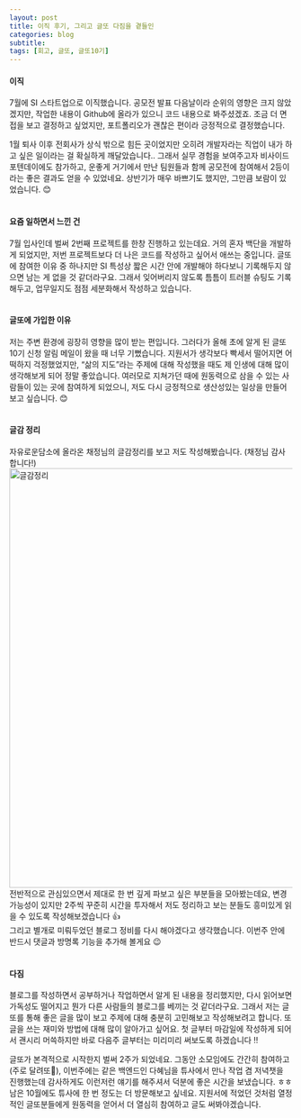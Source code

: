 ```yaml
---
layout: post
title: 이직 후기, 그리고 글또 다짐을 곁들인
categories: blog
subtitle: 
tags: [회고, 글또, 글또10기]
---
```

#### 이직
7월에 SI 스타트업으로 이직했습니다. 공모전 발표 다음날이라 순위의 영향은 크지 않았겠지만, 작업한 내용이 Github에 올라가 있으니 코드 내용으로 봐주셨겠죠. 조금 더 면접을 보고 결정하고 싶었지만, 포트폴리오가 괜찮은 편이라 긍정적으로 결정했습니다.

1월 퇴사 이후 전회사가 상식 밖으로 힘든 곳이었지만 오히려 개발자라는 직업이 내가 하고 싶은 일이라는 걸 확실하게 깨달았습니다.. 그래서 실무 경험을 보여주고자 비사이드 포텐데이에도 참가하고, 운좋게 거기에서 만난 팀원들과 함께 공모전에 참여해서 2등이라는 좋은 결과도 얻을 수 있었네요. 상반기가 매우 바쁘기도 했지만, 그만큼 보람이 있었습니다. 😊
<br/>
<br/>


#### 요즘 일하면서 느낀 건
7월 입사인데 벌써 2번째 프로젝트를 한창 진행하고 있는데요. 거의 혼자 백단을 개발하게 되었지만, 저번 프로젝트보다 더 나은 코드를 작성하고 싶어서 애쓰는 중입니다. 글또에 참여한 이유 중 하나지만 SI 특성상 짧은 시간 안에 개발해야 하다보니 기록해두지 않으면 남는 게 없을 것 같더라구요. 그래서 잊어버리지 않도록 틈틈이 트러블 슈팅도 기록해두고, 업무일지도 점점 세분화해서 작성하고 있습니다.
<br/>
<br/>


#### 글또에 가입한 이유
저는 주변 환경에 굉장히 영향을 많이 받는 편입니다. 그러다가 올해 초에 알게 된 글또 10기 신청 알림 메일이 왔을 때 너무 기뻤습니다. 지원서가 생각보다 빡세서 떨어지면 어떡하지 걱정했었지만, “삶의 지도”라는 주제에 대해 작성했을 때도 제 인생에 대해 많이 생각해보게 되어 정말 좋았습니다. 여러모로 지쳐가던 때에 원동력으로 삼을 수 있는 사람들이 있는 곳에 참여하게 되었으니, 저도 다시 긍정적으로 생산성있는 일상을 만들어 보고 싶습니다. 😊
<br/>
<br/>


#### 글감 정리
자유로운담소에 올라온 채정님의 글감정리를 보고 저도 작성해봤습니다. (채정님 감사합니다!)
<img width="745" alt="글감정리" src="https://github.com/user-attachments/assets/cf7bbb74-2552-47c9-9a08-af322108c23c">
전반적으로 관심있으면서 제대로 한 번 깊게 파보고 싶은 부분들을 모아봤는데요, 변경 가능성이 있지만 2주씩 꾸준히 시간을 투자해서 저도 정리하고 보는 분들도 흥미있게 읽을 수 있도록 작성해보겠습니다 👍 
<br/>
그리고 별개로 미뤄두었던 블로그 정비를 다시 해야겠다고 생각했습니다. 이번주 안에 반드시 댓글과 방명록 기능을 추가해 볼게요 😉
<br/>
<br/>


#### 다짐

블로그를 작성하면서 공부하거나 작업하면서 알게 된 내용을 정리했지만, 다시 읽어보면 가독성도 떨어지고 뭔가 다른 사람들의 블로그를 베끼는 것 같더라구요. 그래서 저는 글또를 통해 좋은 글을 많이 보고 주제에 대해 충분히 고민해보고 작성해보려고 합니다. 또 글을 쓰는 재미와 방법에 대해 많이 알아가고 싶어요. 첫 글부터 마감일에 작성하게 되어서 괜시리 머쓱하지만 바로 다음주 글부터는 미리미리 써보도록 하겠습니다 ‼️

글또가 본격적으로 시작한지 벌써 2주가 되었네요. 그동안 소모임에도 간간히 참여하고(주로 달려또🏃), 이번주에는 같은 백엔드인 다혜님을 튜사에서 만나 작업 겸 저녁챗을 진행했는데 감사하게도 이런저런 얘기를 해주셔서 덕분에 좋은 시간을 보냈습니다. ㅎㅎ 남은 10월에도 튜사에 한 번 정도는 더 방문해보고 싶네요. 지원서에 적었던 것처럼 열정적인 글또분들에게 원동력을 얻어서 더 열심히 참여하고 글도 써봐야겠습니다.